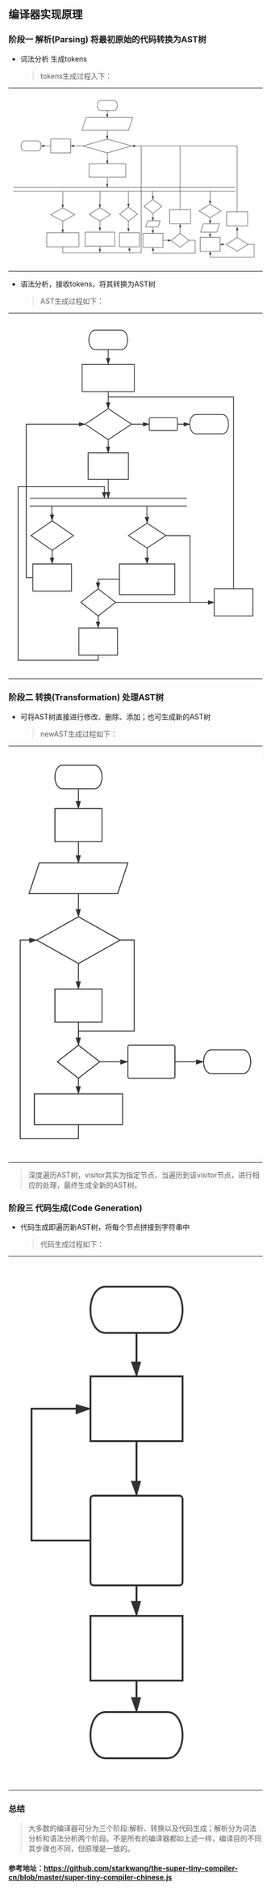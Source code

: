 ## 编译器实现原理

### 阶段一 解析(Parsing) 将最初原始的代码转换为AST树

* 词法分析 生成tokens

  > tokens生成过程入下：
---

![图片](./images/词法分析tokens生成.svg)

---

* 语法分析，接收tokens，将其转换为AST树

  > AST生成过程如下：
---

![图片](./images/tokens转换为AST树.svg)

---

### 阶段二 转换(Transformation) 处理AST树

* 可将AST树直接进行修改、删除、添加；也可生成新的AST树

  > newAST生成过程如下：

---

![图片](./images/转换AST树.svg)

---
  
  > 深度遍历AST树，visitor其实为指定节点，当遍历到该visitor节点，进行相应的处理，最终生成全新的AST树。

### 阶段三 代码生成(Code Generation) 

* 代码生成即遍历新AST树，将每个节点拼接到字符串中

  > 代码生成过程如下：

---

![图片](./images/代码生成.svg)

---

### 总结

> 大多数的编译器可分为三个阶段:解析、转换以及代码生成；解析分为词法分析和语法分析两个阶段。不是所有的编译器都如上述一样，编译目的不同其步骤也不同，但原理是一致的。

#### 参考地址：https://github.com/starkwang/the-super-tiny-compiler-cn/blob/master/super-tiny-compiler-chinese.js

